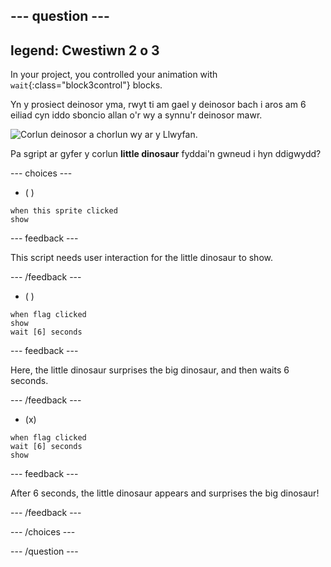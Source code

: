 --- question ---
---
legend: Cwestiwn 2 o 3
---

In your project, you controlled your animation with `wait`{:class="block3control"} blocks.

Yn y prosiect deinosor yma, rwyt ti am gael y deinosor bach i aros am 6 eiliad cyn iddo sboncio allan o'r wy a synnu'r deinosor mawr.

![Corlun deinosor a chorlun wy ar y Llwyfan.](images/quiz-q2.png)

Pa sgript ar gyfer y corlun **little dinosaur** fyddai'n gwneud i hyn ddigwydd?

--- choices ---

- ( )
```blocks3
when this sprite clicked
show
```

  --- feedback ---

This script needs user interaction for the little dinosaur to show.

  --- /feedback ---

- ( )
```blocks3
when flag clicked
show
wait [6] seconds
```

  --- feedback ---

 Here, the little dinosaur surprises the big dinosaur, and then waits 6 seconds.

  --- /feedback ---

- (x)
```blocks3
when flag clicked
wait [6] seconds
show
```

  --- feedback ---

 After 6 seconds, the little dinosaur appears and surprises the big dinosaur!

  --- /feedback ---

--- /choices ---

--- /question ---

